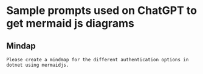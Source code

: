 # Sample prompts used on ChatGPT to get mermaid js diagrams


## Mindap
```
Please create a mindmap for the different authentication options in dotnet using mermaidjs.
```






